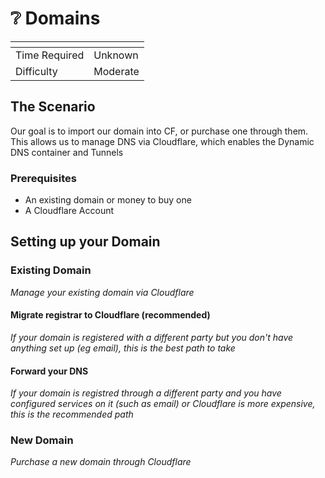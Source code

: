 # ❔ Domains

<table data-view="cards"><thead><tr><th></th><th></th></tr></thead><tbody><tr><td>Time Required</td><td>Unknown</td></tr><tr><td>Difficulty</td><td>Moderate</td></tr></tbody></table>

## The Scenario

Our goal is to import our domain into CF, or purchase one through them. This allows us to manage DNS via Cloudflare, which enables the Dynamic DNS container and Tunnels

### Prerequisites

* An existing domain or money to buy one
* A Cloudflare Account

## Setting up your Domain

### Existing Domain

_Manage your existing domain via Cloudflare_

#### Migrate registrar to Cloudflare (recommended)

_If your domain is registered with a different party but you don't have anything set up (eg email), this is the best path to take_

#### Forward your DNS&#x20;

_If your domain is registred through a different party and you have configured services on it (such as email) or Cloudflare is more expensive, this is the recommended path_



### New Domain

_Purchase a new domain through Cloudflare_
